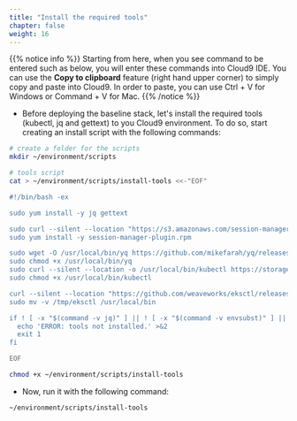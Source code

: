 ```yaml
---
title: "Install the required tools"
chapter: false
weight: 16
---
```


{{% notice info %}}
Starting from here, when you see command to be entered such as below, you will enter these commands into Cloud9 IDE. You can use the **Copy to clipboard** feature (right hand upper corner) to simply copy and paste into Cloud9. In order to paste, you can use Ctrl + V for Windows or Command + V for Mac.
{{% /notice %}}

* Before deploying the baseline stack, let's install the required tools (kubectl, jq and gettext) to you Cloud9 environment. To do so, start creating an install script with the following commands:

```bash
# create a folder for the scripts
mkdir ~/environment/scripts

# tools script
cat > ~/environment/scripts/install-tools <<-"EOF"

#!/bin/bash -ex

sudo yum install -y jq gettext

sudo curl --silent --location "https://s3.amazonaws.com/session-manager-downloads/plugin/latest/linux_64bit/session-manager-plugin.rpm" -o "session-manager-plugin.rpm"
sudo yum install -y session-manager-plugin.rpm

sudo wget -O /usr/local/bin/yq https://github.com/mikefarah/yq/releases/download/2.4.0/yq_linux_amd64
sudo chmod +x /usr/local/bin/yq
sudo curl --silent --location -o /usr/local/bin/kubectl https://storage.googleapis.com/kubernetes-release/release/v1.13.7/bin/linux/amd64/kubectl
sudo chmod +x /usr/local/bin/kubectl

curl --silent --location "https://github.com/weaveworks/eksctl/releases/download/latest_release/eksctl_$(uname -s)_amd64.tar.gz" | tar xz -C /tmp
sudo mv -v /tmp/eksctl /usr/local/bin

if ! [ -x "$(command -v jq)" ] || ! [ -x "$(command -v envsubst)" ] || ! [ -x "$(command -v kubectl)" ] || ! [ -x "$(command -v eksctl)" ] || ! [ -x "$(command -v ssm-cli)" ]; then
  echo 'ERROR: tools not installed.' >&2
  exit 1
fi

EOF

chmod +x ~/environment/scripts/install-tools
```

* Now, run it with the following command:

```bash
~/environment/scripts/install-tools
```
